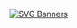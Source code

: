 [![SVG Banners](https://svg-banners.vercel.app/api?type=origin&text1=Hi%20😄%20I'm%20Melike%20Sivri&width=1200&height=300)](https://github.com/Akshay090/svg-banners)






